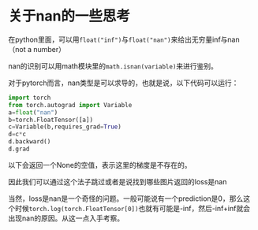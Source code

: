 # 关于nan的一些思考

在python里面，可以用`float("inf")`与`float("nan")`来给出无穷量inf与nan（not a number）

nan的识别可以用math模块里的`math.isnan(variable)`来进行鉴别。

对于pytorch而言，nan类型是可以求导的，也就是说，以下代码可以运行：

```python
import torch
from torch.autograd import Variable
a=float("nan")
b=torch.FloatTensor([a])
c=Variable(b,requires_grad=True)
d=c*c
d.backward()
d.grad
```

以下会返回一个None的空值，表示这里的梯度是不存在的。

因此我们可以通过这个法子跳过或者是说找到哪些图片返回的loss是nan

当然，loss是nan是一个奇怪的问题。一般可能说有一个prediction是0，那么这个时候`torch.log(torch.FloatTensor[0])`也就有可能是-inf，然后-inf+inf就会出现nan的原因。从这一点入手考察。


